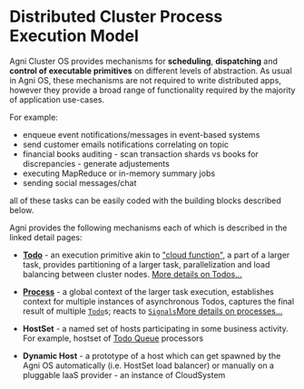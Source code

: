 # Distributed Cluster Process Execution Model

Agni Cluster OS provides mechanisms for **scheduling**, **dispatching** and **control of executable primitives** on different levels of abstraction. As usual in Agni OS, these mechanisms are not required to write distributed apps, however they provide a broad range of functionality required by the majority of application use-cases. 

For example: 
- enqueue event notifications/messages in event-based systems
- send customer emails notifications correlating on topic
- financial books auditing - scan transaction shards vs books for discrepancies - generate adjustements
- executing MapReduce or in-memory summary jobs
- sending social messages/chat 

all of these tasks can be easily coded with the building blocks described below. 

Agni provides the following mechanisms each of which is described in the linked detail pages: 

* [**Todo**](Todo.cs) - an execution primitive akin to ["cloud function"](todos.md), a part of a larger task, provides partitioning of a larger task, parallelization and load balancing between cluster nodes. [More details on Todos...](todos.md)

* [**Process**](Process.cs) - a global context of the larger task execution, establishes context for multiple instances of asynchronous Todos, captures the final result of multiple [`Todo`](Todo.cs)s; reacts to [`Signals`](Signal.cs)[More details on processes...](processes.md)

* **HostSet** - a named set of hosts participating in some business activity. For example, hostset of [Todo Queue](todos.md) processors

* **Dynamic Host** - a prototype of a host which can get spawned by the Agni OS automatically (i.e. HostSet load balancer) or manually on a pluggable IaaS provider - an instance of CloudSystem 